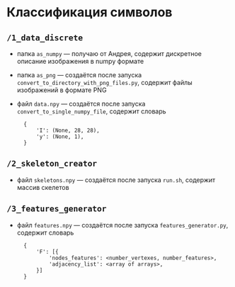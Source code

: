 # Классификация символов

## `/1_data_discrete`
* папка `as_numpy` — получаю от Андрея, содержит дискретное описание изображения в numpy формате
* папка `as_png` — создаётся после запуска `convert_to_directory_with_png_files.py`, содержит файлы изображений в формате PNG
* файл `data.npy` — создаётся после запуска `convert_to_single_numpy_file`, содержит словарь
 
        {
            'I': (None, 28, 28),
            'y': (None, 1),
        }

## `/2_skeleton_creator`
* файл `skeletons.npy` — создаётся после запуска `run.sh`, содержит массив скелетов

## `/3_features_generator`
* файл `features.npy` — создаётся после запуска `features_generator.py`, содержит словарь

        {
            'F': [{
                'nodes_features': <number_vertexes, number_features>, 
                'adjacency_list': <array of arrays>,
            }]
        }